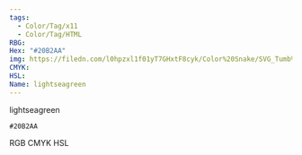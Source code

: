 ```yaml
---
tags:
  - Color/Tag/x11
  - Color/Tag/HTML
RBG: 
Hex: "#20B2AA"
img: https://filedn.com/l0hpzxl1f01yT7GHxtF8cyk/Color%20Snake/SVG_Tumb%20Mass%20No%20Name/#20B2AA.svg
CMYK: 
HSL: 
Name: lightseagreen
---
```

lightseagreen
```palette
#20B2AA
```
RGB
CMYK
HSL